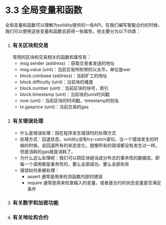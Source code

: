# 3.3 全局变量和函数

全局变量和函数可以理解为solidity提供的一些API，在我们编写智能合约的时候，我们可以使用这些变量和函数去获得一些属性，他主要分为以下四类：

1. ### 有关区块和交易
    常用的区块和交易相关的函数和属性有：
    - msg.sender (address) ：获取交易者发送的地址
    - msg.value (uint)：当前交易所附带的以太币，单位是wei
    - block.coinbase (address)：当前旷工的地址
    - block.difficulty (uint)：当前块的难度
    - block.number (uint)：当前区块的块号，索引
    - block.timestamp (uint)：当前块的unix时间戳
    - now (uint)：当前区块的时间戳，timestamp的别名
    - tx.gasprice (uint)：当前交易的gas
2. ### 有关错误处理
    - 什么是错误处理：指在程序发生错误时的处理方式
    - 处理方式：回退状态，solidity没有try-catch语句，当一个错误发生的时候的时候，会回退所有的状态变化，就像所有的错误都没有发生过一样。但是消耗的gas就是消耗了。
    - 为什么这么处理呢：我们可以把区块链当成分布式的事务性的数据库。即每一个调用都是事务性的，要么全部成功，要么全部失败
    - 错误如何来被处理：
        - assert 通常是用来检测函数内部的错误
        - require  通常是用来检查输入的变量，或者是合约的状态变量是否满足条件
3. ### 有关数字和加密功能
4. ### 有关地址和合约



